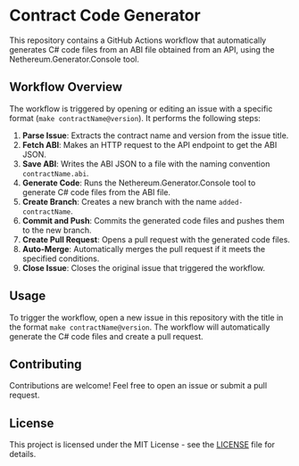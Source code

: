 # Contract Code Generator

This repository contains a GitHub Actions workflow that automatically generates C# code files from an ABI file obtained from an API, using the Nethereum.Generator.Console tool.

## Workflow Overview

The workflow is triggered by opening or editing an issue with a specific format (`make contractName@version`). It performs the following steps:

1. **Parse Issue**: Extracts the contract name and version from the issue title.
2. **Fetch ABI**: Makes an HTTP request to the API endpoint to get the ABI JSON.
3. **Save ABI**: Writes the ABI JSON to a file with the naming convention `contractName.abi`.
4. **Generate Code**: Runs the Nethereum.Generator.Console tool to generate C# code files from the ABI file.
5. **Create Branch**: Creates a new branch with the name `added-contractName`.
6. **Commit and Push**: Commits the generated code files and pushes them to the new branch.
7. **Create Pull Request**: Opens a pull request with the generated code files.
8. **Auto-Merge**: Automatically merges the pull request if it meets the specified conditions.
9. **Close Issue**: Closes the original issue that triggered the workflow.

## Usage

To trigger the workflow, open a new issue in this repository with the title in the format `make contractName@version`. The workflow will automatically generate the C# code files and create a pull request.

## Contributing

Contributions are welcome! Feel free to open an issue or submit a pull request.

## License

This project is licensed under the MIT License - see the [LICENSE](LICENSE) file for details.
